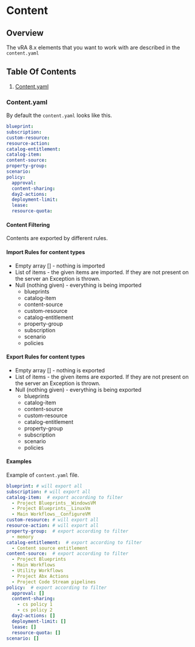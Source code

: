 
# Content

## Overview

The vRA 8.x elements that you want to work with are described in the `content.yaml`

## Table Of Contents

1. [Content.yaml](#contentyaml)

### Content.yaml

By default the `content.yaml` looks like this.

```yaml
blueprint:
subscription:
custom-resource:
resource-action:
catalog-entitlement:
catalog-item:
content-source:
property-group:
scenario:
policy:
  approval:
  content-sharing:
  day2-actions:
  deployment-limit:
  lease:
  resource-quota:
```

#### Content Filtering

Contents are exported by different rules.

#### Import Rules for content types

- Empty array [] - nothing is imported  
- List of items - the given items are imported. If they are not present on the server an Exception is thrown.  
- Null (nothing given) - everything is being imported  
  - blueprints
  - catalog-item
  - content-source
  - custom-resource
  - catalog-entitlement
  - property-group
  - subscription
  - scenario
  - policies

#### Export Rules for content types

- Empty array [] - nothing is exported  
- List of items - the given items are exported. If they are not present on the server an Exception is thrown.  
- Null (nothing given) - everything is being exported
  - blueprints
  - catalog-item
  - content-source
  - custom-resource
  - catalog-entitlement
  - property-group
  - subscription
  - scenario
  - policies

#### Examples

Example of `content.yaml` file.

```yaml
blueprint: # will export all 
subscription: # will export all 
catalog-item:  # export according to filter
  - Project Blueprints__WindowsVM
  - Project Blueprints__LinuxVm
  - Main Workflows__ConfigureVM
custom-resource: # will export all 
resource-action: # will export all 
property-group:  # export according to filter
  - memory
catalog-entitlement:  # export according to filter
  - Content source entitlement
content-source:  # export according to filter
  - Project Blueprints
  - Main Workflows
  - Utility Workflows
  - Project Abx Actions
  - Project Code Stream pipelines
policy:  # export according to filter
  approval: []
  content-sharing:
    - cs policy 1
    - cs policy 2
  day2-actions: []
  deployment-limit: []
  lease: []
  resource-quota: []
scenario: []
```
